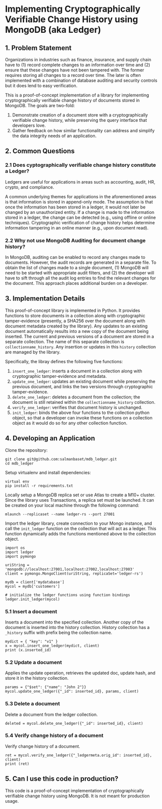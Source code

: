 # Implementing Cryptographically Verifiable Change History using MongoDB (aka Ledger)

## 1. Problem Statement

Organizations in industries such as finance, insurance, and supply chain have to (1) record complete changes to an information over time and (2) ensure that these changes have not been tampered with. The former requires storing all changes to a record over time. The later is often implemented with a combination of database auditing and security controls but it does lend to easy verification. 


This is a proof-of-concept implementation of a library for implementing cryptographically verifiable change history of documents stored in MongoDB. The goals are two-fold:

1) Demonstrate creation of a document store with a cryptographically verifiable change history, while preserving the query interface that developers love.
2) Gather feedback on how similar functionality can address and simplify the data integrity needs of an application.


## 2. Common Questions

### 2.1 Does cyptographically verifiable change history constitute a Ledger?
Ledgers are useful for applications in areas such as accounting, audit, HR, crypto, and compliance. 

A common underlying themes for applications in the aforementioned areas is that information is stored in append-only mode. The assumption is that once the information has been stored in a ledger, it would not later be changed by an unauthorized entity. If a change is made to the information stored in a ledger, the change can be detected (e.g., using offline or online techniques). Cryptographic verification of change history helps determine information tampering in an online manner (e.g., upon document read).


### 2.2 Why not use MongoDB Auditing for document change history?

In MongoDB, auditing can be enabled to record any changes made to documents. However, the audit records are generated in a separate file. To obtain the list of changes made to a single document, (1) MongoDB will need to be started with appropriate audit filters, and (2) the developer will have to sift through all the audit log entries to find the relevant changes for the document. This approach places additional burden on a developer.


## 3. Implementation Details

This proof-of-concept library is implemented in Python. It provides functions to store 
documents in a collection along with cryptographic tamper-evidence (presently, a SHA256 
over the document along with document metadata created by the library). 
Any updates to an existing document automatically results into a new copy of 
the document being inserted. The current and previous versions of a document are 
stored in a separate collection. The name of this separate collection is 
`collectionname_history`. Any insertion or updates in this `history` collection
are managed by the library.


Specifically, the libray defines the following five functions:

1) `insert_one_ledger`: inserts a document in a collection along with cryptographic tamper-evidence and metadata.
2) `update_one_ledger`: updates an existing document while preserving the previous document, and links the two versions through cryptographic tamper-evidence.
3) `delete_one_ledger`: deletes a document from the collection; the document is still retained within the `collectionname_history` collection.
4) `verify_one_ledger`: verifies that document history is unchanged.
5) `init_ledger`: binds the above four functions to the collection python object, so that a developer can invoke these functions on a collection object as it would do so for any other collection function.


## 4. Developing an Application

Clone the repository:
```
git clone git@github.com:salmanbaset/mdb_ledger.git
cd mdb_ledger
```

Setup virtualenv and install dependencies:
```
virtual env
pip install -r requirements.txt
```

Locally setup a MongoDB replica set or use Atlas to create a M10+ cluster. Since the library
uses Transactions, a replica set must be launched. It can be created on your local machine 
through the following command:
```
mlaunch --replicaset --name ledger-rs --port 27001
```

Import the ledger library, create connection to your Mongo instance, and call the `init_ledger` function on the collection that will act as a ledger. This function dynamically adds the functions mentioned above to the collection object.

```
import os
import ledger
import pymongo

uriString = 'mongodb://localhost:27001,localhost:27002,localhost:27003'
client = pymongo.MongoClient(uriString, replicaSet='ledger-rs')

mydb = client['mydatabase']
mycol = mydb['customers']

# initialize the ledger functions using function bindings
ledger.init_ledger(mycol)
```

### 5.1 Insert a document
Inserts a document into the specified collection. Another copy of the document is inserted into the history collection. History collection has a `_history` suffix with prefix being the collection name.

```
mydict = { "key": "v1" }
x = mycol.insert_one_ledger(mydict, client)
print (x.inserted_id)
```

### 5.2 Update a document
Applies the update operation, retrieves the updated doc, update hash,
and store it in the history collection.
```
params = {"$set": {"name": "John 2"}}
mycol.update_one_ledger({"_id": inserted_id}, params, client)
```

### 5.3 Delete a document
Delete a document from the ledger collection.
```
deleted = mycol.delete_one_ledger({"_id": inserted_id}, client)
```

### 5.4 Verify change history of a document
Verify change history of a document.
```
ret = mycol.verify_one_ledger({"_ledgermeta.orig_id": inserted_id}, client)
print (ret)
```

## 5. Can I use this code in production?

This code is a proof-of-concept implementation of cryptographically verifiable
change history using MongoDB. It is not meant for production usage.
